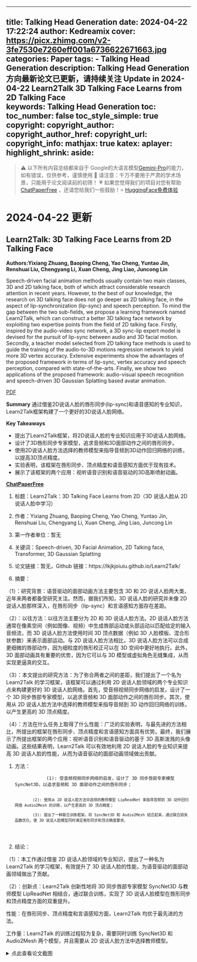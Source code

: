 
---
title: Talking Head Generation
date: 2024-04-22 17:22:24
author: Kedreamix
cover: https://picx.zhimg.com/v2-3fe7530e7260eff001a6736622671663.jpg
categories: Paper
tags:
    - Talking Head Generation
description: Talking Head Generation 方向最新论文已更新，请持续关注 Update in 2024-04-22  Learn2Talk 3D Talking Face Learns from 2D Talking Face  
keywords: Talking Head Generation
toc:
toc_number: false
toc_style_simple: true
copyright:
copyright_author:
copyright_author_href:
copyright_url:
copyright_info:
mathjax: true
katex:
aplayer:
highlight_shrink:
aside:
---

>⚠️ 以下所有内容总结都来自于 Google的大语言模型[Gemini-Pro](https://ai.google.dev/)的能力，如有错误，仅供参考，谨慎使用
>🔴 请注意：千万不要用于严肃的学术场景，只能用于论文阅读前的初筛！
>💗 如果您觉得我们的项目对您有帮助 [ChatPaperFree](https://github.com/Kedreamix/ChatPaperFree) ，还请您给我们一些鼓励！⭐️ [HuggingFace免费体验](https://huggingface.co/spaces/Kedreamix/ChatPaperFree)

# 2024-04-22 更新


## Learn2Talk: 3D Talking Face Learns from 2D Talking Face

**Authors:Yixiang Zhuang, Baoping Cheng, Yao Cheng, Yuntao Jin, Renshuai Liu, Chengyang Li, Xuan Cheng, Jing Liao, Juncong Lin**

Speech-driven facial animation methods usually contain two main classes, 3D and 2D talking face, both of which attract considerable research attention in recent years. However, to the best of our knowledge, the research on 3D talking face does not go deeper as 2D talking face, in the aspect of lip-synchronization (lip-sync) and speech perception. To mind the gap between the two sub-fields, we propose a learning framework named Learn2Talk, which can construct a better 3D talking face network by exploiting two expertise points from the field of 2D talking face. Firstly, inspired by the audio-video sync network, a 3D sync-lip expert model is devised for the pursuit of lip-sync between audio and 3D facial motion. Secondly, a teacher model selected from 2D talking face methods is used to guide the training of the audio-to-3D motions regression network to yield more 3D vertex accuracy. Extensive experiments show the advantages of the proposed framework in terms of lip-sync, vertex accuracy and speech perception, compared with state-of-the-arts. Finally, we show two applications of the proposed framework: audio-visual speech recognition and speech-driven 3D Gaussian Splatting based avatar animation. 

[PDF](http://arxiv.org/abs/2404.12888v1) 

**Summary**
通过借鉴2D说话人脸的唇形同步(lip-sync)和语音感知的专业知识，Learn2Talk框架构建了一个更好的3D说话人脸网络。

**Key Takeaways**
- 提出了Learn2Talk框架，将2D说话人脸的专业知识应用于3D说话人脸网络。
- 设计了3D唇形同步专家模型，追求音频和3D面部动作之间的唇形同步。
- 使用2D说话人脸方法选择的教师模型来指导音频到3D动作回归网络的训练，以提高3D顶点精度。
- 实验表明，该框架在唇形同步、顶点精度和语音感知方面优于现有技术。
- 展示了该框架的两个应用：视听语音识别和语音驱动的3D高斯喷射动画。

**[ChatPaperFree](https://huggingface.co/spaces/Kedreamix/ChatPaperFree)**

<ol>
<li>
<p>标题：Learn2Talk：3D Talking Face Learns from 2D（3D 说话人脸从 2D 说话人脸中学习）</p>
</li>
<li>
<p>作者：Yixiang Zhuang, Baoping Cheng, Yao Cheng, Yuntao Jin, Renshuai Liu, Chengyang Li, Xuan Cheng, Jing Liao, Juncong Lin</p>
</li>
<li>
<p>第一作者单位：暂无</p>
</li>
<li>
<p>关键词：Speech-driven, 3D Facial Animation, 2D Talking face, Transformer, 3D Gaussian Splatting</p>
</li>
<li>
<p>论文链接：暂无，Github 链接：https://lkjkjoiuiu.github.io/Learn2Talk/</p>
</li>
<li>
<p>摘要：</p>
</li>
</ol>
<p>（1）：研究背景：语音驱动的面部动画方法主要包含 3D 和 2D 说话人脸两大类，近年来两者都备受研究关注。然而，据我们所知，3D 说话人脸的研究并未像 2D 说话人脸那样深入，在唇形同步（lip-sync）和言语感知方面存在差距。</p>
<p>（2）：以往方法：以往方法主要分为 2D 和 3D 说话人脸方法。2D 说话人脸方法通常在像素空间（例如图像、视频）中生成唇部运动或头部运动以匹配给定的输入音频流，而 3D 说话人脸方法使用时间 3D 顶点数据（例如 3D 人脸模板、混合形状参数）来表示面部运动。与 2D 说话人脸方法相比，3D 说话人脸方法可以合成更细微的唇部动作，因为细粒度的唇形校正可以在 3D 空间中更好地执行。此外，3D 面部动画具有重要的优势，因为它可以与 3D 模型或虚拟角色无缝集成，从而实现更逼真的交互。</p>
<p>（3）：本文提出的研究方法：为了弥合两者之间的差距，我们提出了一个名为 Learn2Talk 的学习框架，该框架可以通过利用 2D 说话人脸领域的两个专业知识点来构建更好的 3D 说话人脸网络。首先，受音频视频同步网络的启发，设计了一个 3D 同步唇部专家模型，以追求音频和 3D 面部动作之间的唇形同步。其次，使用从 2D 说话人脸方法中选择的教师模型来指导音频到 3D 动作回归网络的训练，以产生更高的 3D 顶点精度。</p>
<p>（4）：方法在什么任务上取得了什么性能：广泛的实验表明，与最先进的方法相比，所提出的框架在唇形同步、顶点精度和言语感知方面具有优势。最终，我们展示了所提出框架的两个应用：视听语音识别和语音驱动的基于 3D 高斯泼溅的头像动画。这些结果表明，Learn2Talk 可以有效地利用 2D 说话人脸的专业知识来提高 3D 说话人脸的性能，从而为语音驱动的面部动画领域做出贡献。</p>
<ol>
<li>
<p>方法：</p>
<pre><code>            (1): 受音频视频同步网络的启发，设计了 3D 同步唇部专家模型 SyncNet3D，以追求音频和 3D 面部动作之间的唇形同步；

            (2): 使用从 2D 说话人脸方法中选择的教师模型 LipReadNet 来指导音频到 3D 动作回归网络 Audio2Mesh 的训练，以产生更高的 3D 顶点精度；

            (3): 提出了一种联合训练框架，将 SyncNet3D 和 Audio2Mesh 结合起来，通过联合损失函数优化，使 3D 说话人脸模型同时满足唇形同步和顶点精度要求。
</code></pre>
</li>
<li>
<p>结论：</p>
</li>
</ol>
<p>（1）：本工作通过借鉴 2D 说话人脸领域的专业知识，提出了一种名为 Learn2Talk 的学习框架，有效提升了 3D 说话人脸的性能，为语音驱动的面部动画领域做出了贡献。</p>
<p>（2）：创新点：Learn2Talk 创新性地将 3D 同步唇部专家模型 SyncNet3D 与教师模型 LipReadNet 相结合，通过联合训练，实现了 3D 说话人脸模型在唇形同步和顶点精度方面的双重提升。</p>
<p>性能：在唇形同步、顶点精度和言语感知方面，Learn2Talk 均优于最先进的方法。</p>
<p>工作量：Learn2Talk 的训练过程较为复杂，需要同时训练 SyncNet3D 和 Audio2Mesh 两个模型，并且需要从 2D 说话人脸方法中选择教师模型。</p>


<details>
  <summary>点此查看论文截图</summary>
<img src="https://picx.zhimg.com/v2-c2e8566372db83537dc565617387f4cf.jpg" align="middle">
<img src="https://picx.zhimg.com/v2-c36e0e4bd338738e2a5420e68cd6ab5d.jpg" align="middle">
<img src="https://picx.zhimg.com/v2-3fe7530e7260eff001a6736622671663.jpg" align="middle">
<img src="https://picx.zhimg.com/v2-3f8c50de092534c8ec8b833626c35e42.jpg" align="middle">
</details>




